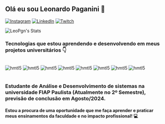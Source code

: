 ## Olá eu sou Leonardo Paganini 👋

[![Instagram](https://img.shields.io/badge/Instagram-E4405F?style=for-the-badge&logo=instagram&logoColor=white)](https://www.instagram.com/l_paganinii/)
[![LinkedIn](https://img.shields.io/badge/LinkedIn-0077B5?style=for-the-badge&logo=linkedin&logoColor=white)](https://www.linkedin.com/in/leopaganini/)
[![Twitch](https://img.shields.io/badge/Twitch-9146FF?style=for-the-badge&logo=twitch&logoColor=white)](https://www.twitch.tv/cajugando)

![LeoPgn's Stats](https://github-readme-stats.vercel.app/api?username=LeoPgn&show_icons=true&theme=cobalt)

### Tecnologias que estou aprendendo e desenvolvendo em meus projetos universitários 👇

<div style='display: inline_block'><br/>
    <img alt='hmtl5'src=https://img.shields.io/badge/HTML5-E34F26?style=for-the-badge&logo=html5&logoColor=white>
    <img alt='hmtl5'src=https://img.shields.io/badge/CSS3-1572B6?style=for-the-badge&logo=css3&logoColor=white>
    <img alt='hmtl5'src=https://img.shields.io/badge/JavaScript-323330?style=for-the-badge&logo=javascript&logoColor=F7DF1E>
    <img alt='hmtl5'src=https://img.shields.io/badge/React-20232A?style=for-the-badge&logo=react&logoColor=61DAFB>
    <img alt='hmtl5'src=https://img.shields.io/badge/Bootstrap-563D7C?style=for-the-badge&logo=bootstrap&logoColor=white>
    <img alt='hmtl5'src=https://img.shields.io/badge/Node.js-43853D?style=for-the-badge&logo=node.js&logoColor=white>
    <img alt='hmtl5'src=https://img.shields.io/badge/Python-14354C?style=for-the-badge&logo=python&logoColor=white>
    <img alt='hmtl5'src=https://img.shields.io/badge/Java-ED8B00?style=for-the-badge&logo=openjdk&logoColor=white>
</div><br/>

### Estudante de Análise e Desenvolvimento de sistemas na universidade FIAP Paulista (Atualmente no 2º Semestre), previsão de conclusão em Agosto/2024. 

#### Estou a procura de uma oportunidade que me faça aprender e praticar meus ensinamentos da faculdade e no impacto profissional! 💻<br/>

